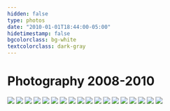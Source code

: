 ```yaml
---
hidden: false
type: photos
date: "2010-01-01T18:44:00-05:00"
hidetimestamp: false
bgcolorclass: bg-white
textcolorclass: dark-gray
---
```


# Photography 2008-2010

<img src="https://res.cloudinary.com/ejf/image/upload/v1526683578/111_title.gif" />

<img src="https://res.cloudinary.com/ejf/image/upload/v1526683578/1.jpg" />

<img src="https://res.cloudinary.com/ejf/image/upload/v1526683578/2.jpg" />

<img src="https://res.cloudinary.com/ejf/image/upload/v1526683578/3.jpg" />

<img src="https://res.cloudinary.com/ejf/image/upload/v1526683578/4.jpg" />

<img src="https://res.cloudinary.com/ejf/image/upload/v1526683578/5.jpg" />

<img src="https://res.cloudinary.com/ejf/image/upload/v1526683578/6.jpg" />

<img src="https://res.cloudinary.com/ejf/image/upload/v1526683578/7.jpg" />

<img src="https://res.cloudinary.com/ejf/image/upload/v1526683578/8.jpg" />

<img src="https://res.cloudinary.com/ejf/image/upload/v1526683578/9.jpg" />

<img src="https://res.cloudinary.com/ejf/image/upload/v1526683578/10.jpg" />

<img src="https://res.cloudinary.com/ejf/image/upload/v1526683578/11.jpg" />

<img src="https://res.cloudinary.com/ejf/image/upload/v1526683578/13.jpg" />

<img src="https://res.cloudinary.com/ejf/image/upload/v1526683578/14.jpg" />

<img src="https://res.cloudinary.com/ejf/image/upload/v1526683578/15.jpg" />

<img src="https://res.cloudinary.com/ejf/image/upload/v1526683578/16.jpg" />

<img src="https://res.cloudinary.com/ejf/image/upload/v1526683578/17.jpg" />

<img src="https://res.cloudinary.com/ejf/image/upload/v1526683578/18.jpg" />
